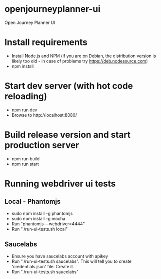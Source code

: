# openjourneyplanner-ui
Open Journey Planner UI

# Install requirements
- Install Node.js and NPM
  (if you are on Debian, the distribution version is likely too old -
  in case of problems try https://deb.nodesource.com)
- npm install

# Start dev server (with hot code reloading)
- npm run dev
- Browse to http://localhost:8080/

# Build release version and start production server
- npm run build
- npm run start

# Running webdriver ui tests

## Local - Phantomjs
- sudo npm install -g phantomjs
- sudo npm install -g mocha
- Run "phantomjs --webdriver=4444"
- Run "./run-ui-tests.sh local"

## Saucelabs 
- Ensure you have saucelabs account with apikey
- Run "./run-ui-tests.sh saucelabs". This will tell you to create 'credentials.json' file. Create it.
- Run "./run-ui-tests.sh saucelabs"
